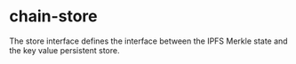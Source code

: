 # chain-store
The store interface defines the interface between the IPFS Merkle state and the key value persistent store.



